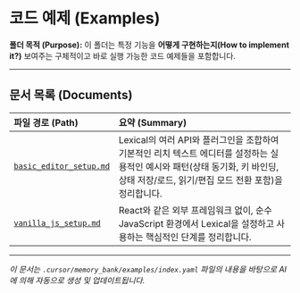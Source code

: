 # 코드 예제 (Examples)

**폴더 목적 (Purpose):** 이 폴더는 특정 기능을 **어떻게 구현하는지(How to implement it?)** 보여주는 구체적이고 바로 실행 가능한 코드 예제들을 포함합니다.

---

## 문서 목록 (Documents)

| 파일 경로 (Path)                                 | 요약 (Summary)                                                                                                                  |
| :----------------------------------------------- | :------------------------------------------------------------------------------------------------------------------------------ |
| [`basic_editor_setup.md`](./basic_editor_setup.md) | Lexical의 여러 API와 플러그인을 조합하여 기본적인 리치 텍스트 에디터를 설정하는 실용적인 예시와 패턴(상태 동기화, 키 바인딩, 상태 저장/로드, 읽기/편집 모드 전환 포함)을 정리합니다. |
| [`vanilla_js_setup.md`](./vanilla_js_setup.md)     | React와 같은 외부 프레임워크 없이, 순수 JavaScript 환경에서 Lexical을 설정하고 사용하는 핵심적인 단계를 정리합니다. |

---

*이 문서는 `.cursor/memory_bank/examples/index.yaml` 파일의 내용을 바탕으로 AI에 의해 자동으로 생성 및 업데이트됩니다.* 